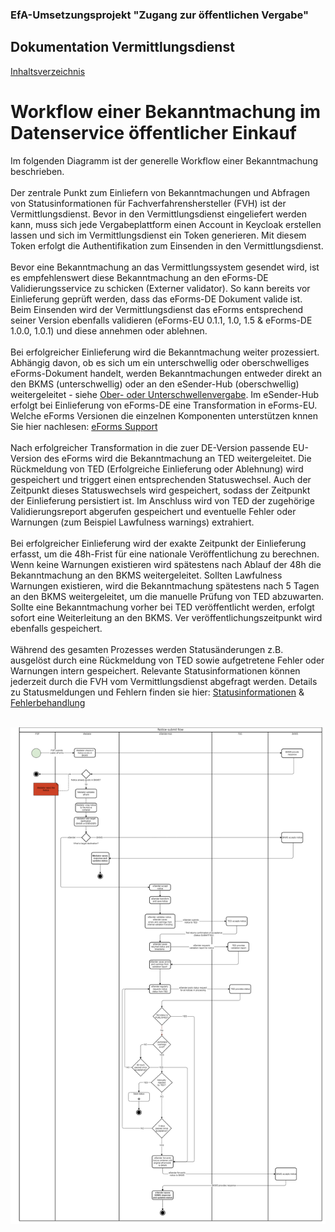 ### EfA-Umsetzungsprojekt "Zugang zur öffentlichen Vergabe"
## Dokumentation Vermittlungsdienst
[Inhaltsverzeichnis](/documentation/documentation.md)
<br>

# Workflow einer Bekanntmachung im Datenservice öffentlicher Einkauf

Im folgenden Diagramm ist der generelle Workflow einer Bekanntmachung beschrieben.
<br><br>
Der zentrale Punkt zum Einliefern von Bekanntmachungen und Abfragen von Statusinformationen für Fachverfahrenshersteller (FVH) ist der Vermittlungsdienst. Bevor in den Vermittlungsdienst eingeliefert werden kann, muss sich jede Vergabeplattform einen Account in Keycloak erstellen lassen und sich im Vermittlungsdienst ein Token generieren. Mit diesem Token erfolgt die Authentifikation zum Einsenden in den Vermittlungsdienst.
<br><br>
Bevor eine Bekanntmachung an das Vermittlungssystem gesendet wird, ist es empfehlenswert diese Bekanntmachung an den eForms-DE Validierungsservice zu schicken (Externer validator). So kann bereits vor Einlieferung geprüft werden, dass das eForms-DE Dokument valide ist. Beim Einsenden wird der Vermittlungsdienst das eForms entsprechend seiner Version ebenfalls validieren (eForms-EU 0.1.1, 1.0, 1.5 & eForms-DE 1.0.0, 1.0.1) und diese annehmen oder ablehnen. 
<br><br>
Bei erfolgreicher Einlieferung wird die Bekanntmachung weiter prozessiert. Abhängig davon, ob es sich um ein unterschwellig oder oberschwelliges eForms-Dokument handelt, werden Bekanntmachungen entweder direkt an den BKMS (unterschwellig) oder an den eSender-Hub (oberschwellig) weitergeleitet - siehe [Ober- oder Unterschwellenvergabe](/documentation/Ober-oder_unterschwellenvergabe.md). Im eSender-Hub erfolgt bei Einlieferung von eForms-DE eine Transformation in eForms-EU. Welche eForms Versionen die einzelnen Komponenten unterstützen knnen Sie hier nachlesen: [eForms Support](/documentation/eForms_support.md) 
<br><br>
Nach erfolgreicher Transformation in die zuer DE-Version passende EU-Version des eForms wird die Bekanntmachung an TED weitergeleitet. Die Rückmeldung von TED (Erfolgreiche Einlieferung oder Ablehnung) wird gespeichert und triggert einen entsprechenden Statuswechsel. Auch der Zeitpunkt dieses Statuswechsels wird gespeichert, sodass der Zeitpunkt der Einlieferung persistiert ist. Im Anschluss wird von TED der zugehörige Validierungsreport abgerufen gespeichert und eventuelle Fehler oder Warnungen (zum Beispiel Lawfulness warnings) extrahiert. 
<br><br>
Bei erfolgreicher Einlieferung wird der exakte Zeitpunkt der Einlieferung erfasst, um die 48h-Frist für eine nationale Veröffentlichung zu berechnen. Wenn keine Warnungen existieren wird spätestens nach Ablauf der 48h die Bekanntmachung an den BKMS weitergeleitet. Sollten Lawfulness Warnungen existieren, wird die Bekanntmachung spätestens nach 5 Tagen an den BKMS weitergeleitet, um die manuelle Prüfung von TED abzuwarten. Sollte eine Bekanntmachung vorher bei TED veröffentlicht werden, erfolgt sofort eine Weiterleitung an den BKMS. Ver veröffentlichungszeitpunkt wird ebenfalls gespeichert.
<br><br>
Während des gesamten Prozesses werden Statusänderungen z.B. ausgelöst durch eine Rückmeldung von TED sowie aufgetretene Fehler oder Warnungen intern gespeichert. Relevante Statusinformationen können jederzeit durch die FVH vom Vermittlungsdienst abgefragt werden. Details zu Statusmeldungen und Fehlern finden sie hier: [Statusinformationen](documentation\Status_information.md) & [Fehlerbehandlung](documentation\Fehlerbehandlung.md) 
<br><br>

![Workflow Diagramm](/documentation/images/workflow_2.png)


